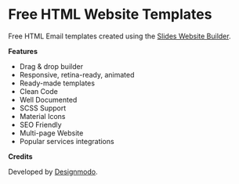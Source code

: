 
# Free HTML Website Templates
Free HTML Email templates created using the [Slides Website Builder](https://designmodo.com/slides/).

**Features**
*	Drag & drop builder
*	Responsive, retina-ready, animated
*	Ready-made templates
*	Clean Code
*	Well Documented
*	SCSS Support
*	Material Icons
*	SEO Friendly
*	Multi-page Website
*	Popular services integrations

**Credits**

Developed by [Designmodo](https://designmodo.com).
